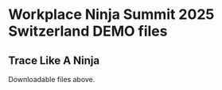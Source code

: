 # Workplace Ninja Summit 2025 Switzerland DEMO files

## Trace Like A Ninja
Downloadable files above.

